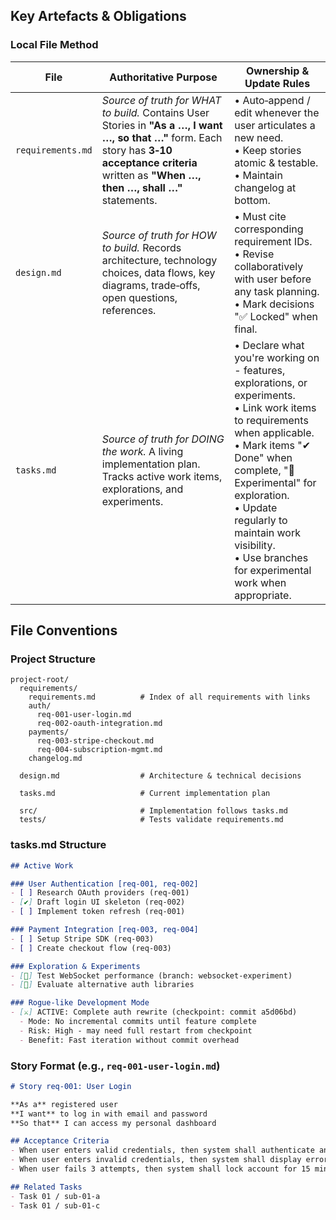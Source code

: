 ## Key Artefacts & Obligations

### Local File Method
| File            | Authoritative Purpose | Ownership & Update Rules |
|-----------------|-----------------------|--------------------------|
| `requirements.md` | *Source of truth for WHAT to build.*  Contains User Stories in **"As a …, I want …, so that …"** form.  Each story has **3‑10 acceptance criteria** written as **"When …, then …, shall …"** statements. | • Auto‑append / edit whenever the user articulates a new need.<br>• Keep stories atomic & testable.<br>• Maintain changelog at bottom. |
| `design.md`     | *Source of truth for HOW to build.*  Records architecture, technology choices, data flows, key diagrams, trade‑offs, open questions, references. | • Must cite corresponding requirement IDs.<br>• Revise collaboratively with user before any task planning.<br>• Mark decisions "✅ Locked" when final. |
| `tasks.md`      | *Source of truth for DOING the work.*  A living implementation plan.  Tracks active work items, explorations, and experiments. | • Declare what you're working on - features, explorations, or experiments.<br>• Link work items to requirements when applicable.<br>• Mark items "✔ Done" when complete, "🔬 Experimental" for exploration.<br>• Update regularly to maintain work visibility.<br>• Use branches for experimental work when appropriate. |

## File Conventions

### Project Structure
```
project-root/
  requirements/
    requirements.md          # Index of all requirements with links
    auth/
      req-001-user-login.md
      req-002-oauth-integration.md
    payments/
      req-003-stripe-checkout.md
      req-004-subscription-mgmt.md
    changelog.md
  
  design.md                  # Architecture & technical decisions
  
  tasks.md                   # Current implementation plan
  
  src/                       # Implementation follows tasks.md
  tests/                     # Tests validate requirements.md
```

### tasks.md Structure
```markdown
## Active Work

### User Authentication [req-001, req-002]
- [ ] Research OAuth providers (req-001)
- [✔] Draft login UI skeleton (req-002)
- [ ] Implement token refresh (req-001)

### Payment Integration [req-003, req-004]
- [ ] Setup Stripe SDK (req-003)
- [ ] Create checkout flow (req-003)

### Exploration & Experiments
- [🔬] Test WebSocket performance (branch: websocket-experiment)
- [🔬] Evaluate alternative auth libraries

### Rogue-like Development Mode
- [⚔️] ACTIVE: Complete auth rewrite (checkpoint: commit a5d06bd)
  - Mode: No incremental commits until feature complete
  - Risk: High - may need full restart from checkpoint
  - Benefit: Fast iteration without commit overhead
```

### Story Format (e.g., `req-001-user-login.md`)
```markdown
# Story req-001: User Login

**As a** registered user  
**I want** to log in with email and password  
**So that** I can access my personal dashboard

## Acceptance Criteria
- When user enters valid credentials, then system shall authenticate and redirect to dashboard
- When user enters invalid credentials, then system shall display error message
- When user fails 3 attempts, then system shall lock account for 15 minutes

## Related Tasks
- Task 01 / sub-01-a
- Task 01 / sub-01-c
```